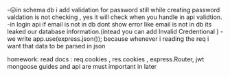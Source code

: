 -😖in schema db i add validation for password still while creating password valdation is not checking , yes it will check when you handle in api validtion.
-in login api if email is not in db dont show error like email is not in db its leaked our database information.(intead you can add Invalid Credentional )
-we write app.use(express.json()); because whenever i reading the req i want that data to be parsed in json

homework:
read docs : req.cookies , res.cookies , express.Router, jwt
mongoose guides and api are must important in later


